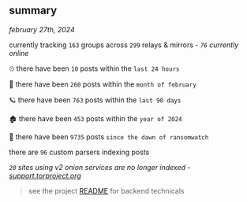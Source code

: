 
## summary
_february 27th, 2024_

currently tracking `163` groups across `299` relays & mirrors - _`76` currently online_

⏲ there have been `10` posts within the `last 24 hours`

🦈 there have been `260` posts within the `month of february`

🪐 there have been `763` posts within the `last 90 days`

🏚 there have been `453` posts within the `year of 2024`

🦕 there have been `9735` posts `since the dawn of ransomwatch`

there are `96` custom parsers indexing posts

_`20` sites using v2 onion services are no longer indexed - [support.torproject.org](https://support.torproject.org/onionservices/v2-deprecation/)_

> see the project [README](https://github.com/joshhighet/ransomwatch#ransomwatch--) for backend technicals
